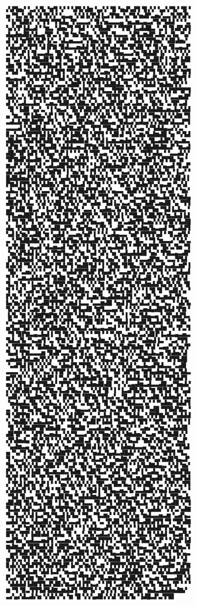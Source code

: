 ▞▟▜▅▞▝▃▞▞▙▝▆▜▝▞▝▝▟▜▞▟▆▝▄▞▞▝▉▝▅▟▚▟▜▝▊▞▞▝▄▞▞▜▞▝█▝▅▝▜▃▚▞▙▝▟▝▛▞▞▝▄▃▄▝▞▟▐▞▛▟▐▃▞▛▇▃▚▞▜▞▅▟▛▃▅▞▃▃▜▞▛▟▚▝▐▞▜▟▉▞▝▞▜▜▝▜▜▟▄▝▛▃▃▃▞▝▊▞▅▃▃▃▄▝▅▃▆▃▄▃▞▜▞▜▟▟▝▝▝▃▚▞▞▛▐▟▃▟▝▝▆▃▝▟▅▞▜▝▜▟▝▝▞▜▙▟▛▝▝▜▜▛▐▃▟▟█▃▝▃▜▝▊▟▛▟▜▟▄▟▅▟▉▞▟▃▄▜▛▃▚▝▇▝▆▞▆▟▃▝▄▜▜▃▜▃▃▃▝▟▜▃▆▟▛▃▙▞▃▜▄▝▚▞▟▝▟▝▆▜▛▞▙▛▐▞▃▝▟▃▅▃▃▞▚▜▅▞▆▝▊▝▟▟▛▝▜▟▞▞▜▜▅▞▝▟▉▟▅▞▞▟▄▟▚▞▛▜▝▟▐▛▇▝▉▟▃▃▅▟▟▝▊▞▟▜▚▟▃▜▃▜▛▟█▝▛▝▊▞▅▝▉▃▄▃▛▃▜▞▃▛▐▝▊▃▃▟▃▝█▞▄▃▝▝▆▜▞▜▞▜▙▝▜▟▅▃▃▞▆▝█▟▟▛▐▞▝▝▞▝▞▞▆▝▃▞▝▟▝▜▙▟▊▜▝▜▝▜▅▝▐▞▙▟▝▞▜▝▃▞▟▟▅▃▆▞▅▞▚▟▊▛▐▝▆▛▐▟▉▟▆▝▉▝▜▞▆▞▜▜▙▟▜▝▚▟▞▜▙▟▛▝▉▟▇▃▄▞▅▝█▜▃▝▟▃▛▜▞▞▝▟▚▞▙▞▜▟▝▝▇▟▄▟▃▟▟▝█▜▝▜▚▟▚▃▙▞▞▃▅▞▜▞▜▞▞▞▄▟▜▞▜▝▉▞▟▟▛▝▇▜▅▃▄▃▆▝▄▜▞▃▙▞▛▜▟▝▄▜▄▜▞▞▙▟▅▟▟▝▟▜▃▃▞▜▅▟▃▟▚▃▆▝▆▛▇▜▝▞▜▟▝▝▟▞▃▃▞▃▜▝▃▃▚▟▇▛▐▝▛▞▜▝▟▟█▟▃▜▃▝▞▝▟▟▟▝▆▟▅▞▛▞▝▝▊▞▝▝▚▜▙▟▉▞▃▟▛▟▉▝▆▝▐▜▞▛▐▜▃▃▜▜▛▃▚▃▅▝▅▃▄▞▟▞▟▜▛▜▛▜▙▟▞▃▚▝▊▟▄▜▃▜▄▟▚▞▆▞▟▜▞▜▃▝▚▝▉▜▜▝▊▝▝▟▉▝▐▞▃▝▐▝▃▃▆▟▛▟▝▞▃▟▃▃▙▞▝▃▅▃▜▟▉▃▞▟▇▃▚▞▄▞▙▟▛▟▛▃▞▃▙▞▃▝█▞▙▝▃▜▛▃▟▝▉▝▐▟▉▝▄▞▃▝▐▝▅▃▞▝█▞▛▟▉▟▛▞▚▞▟▝▊▜▝▞▙▟▛▟▟▟▇▃▅▃▙▞▟▟▄▝▆▃▝▛▐▟▆▃▚▛▐▝▜▝▅▝▉▃▛▞▝▞▟▞▙▝▊▝█▟▛▟▐▟▝▜▅▞▟▝▞▟▇▝▜▃▟▃▙▜▛▟▇▜▚▟▜▝▄▝▞▃▄▜▛▟▆▞▝▟▇▃▄▝▉▟▃▞▄▟▄▞▞▞▆▟▛▟▃▃▛▜▃▃▃▟▝▞▙▟▊▟▃▃▚▝▆▛▇▃▆▜▃▝▛▜▝▜▙▃▛▟▝▞▞▃▄▝▞▜▟▟▄▃▞▞▃▝▊▃▚▃▙▜▛▜▜▟▐▞▛▝▚▛▐▟█▞▜▝▟▜▜▝▝▟▊▟▝▜▝▃▆▞▙▟▆▟█▝▅▝▚▜▟▟█▟▅▝▇▟▜▟▜▟█▝▛▝▟▟▆▟▉▟▝▝▛▟▐▃▆▃▅▟▅▜▟▞▄▝█▃▟▟▛▞▄▃▆▃▚▛▇▝▄▞▅▝▟▜▄▟▉▝▟▟▟▃▅▃▛▛▇▞▜▟▞▞▆▟▐▟▅▝▞▟█▟▇▟▇▃▛▝▆▃▟▟█▞▜▛▐▟▜▝▊▜▄▞▚▛▐▝▝▝▃▜▝▜▛▃▄▝▚▞▞▃▚▞▃▝▜▜▚▟▄▝▝▃▃▟▞▞▜▛▇▟▛▟▄▟▆▝▃▜▅▞▟▜▅▞▟▜▜▝▝▞▙▟▝▃▚▛▇▝▇▞▚▟▇▜▝▟▜▜▙▝▆▝▆▃▛▞▝▟▄▞▟▝▃▟▃▟█▜▟▞▜▜▚▝▐▃▛▟▇▟▅▟▛▞▛▝▜▜▚▞▛▞▄▃▟▝▊▃▛▟▞▃▟▟▐▜▚▃▚▞▆▛▇▝▐▝▅▞▅▝▐▜▝▞▚▝▛▝▚▃▞▝▞▟▝▟▉▞▙▞▙▝▐▃▞▝█▟█▟▅▟▚▜▜▟▃▞▙▝▄▟▞▜▜▝█▝▉▜▟▞▅▝▜▟▛▞▜▝█▞▄▟▟▞▄▞▞▟▊▟▐▛▇▟▐▜▜▞▜▞▟▟▇▞▞▜▃▜▟▃▟▝▛▝▇▝▝▞▝▝▆▜▞▝▇▟▅▜▚▞▄▃▆▝▚▞▟▃▙▃▜▜▟▝▞▞▃▃▜▞▄▛▐▟▞▟█▟▜▜▚▟▞▞▄▃▃▝█▟▛▞▟▝▅▝▐▃▚▟▝▝▆▞▟▃▞▝█▝▄▝▉▜▚▝▝▜▅▜▟▃▚▝▇▟▊▞▜▜▃▞▚▝▇▝▚▃▃▞▜▜▙▃▙▞▛▞▆▟▄▟▉▟▜▝▟▃▝▞▟▝▞▟█▝▅▜▞▞▚▞▚▟▅▝▜▟▐▃▚▃▞▜▄▞▜▟▛▃▅▟▉▝▄▝▜▜▄▛▐▟█▝▉▃▞▝▐▃▞▟▛▟▅▞▙▝▃▃▚▝▄▟▅▃▜▞▜▞▅▞▙▜▛▜▅▝▜▟▐▃▙▃▝▜▜▃▅▟█▛▐▃▛▟▞▝▆▝█▝▛▝▟▜▛▞▚▝▉▜▞▟▐▝▞▜▙▟▝▟█▞▛▞▆▃▙▟▐▟▞▝▜▝▉▞▜▝▄▞▝▜▅▟▟▟▛▝▃▟▚▜▅▃▄▝▉▝▚▞▃▟▆▜▜▃▅▞▞▞▅▜▛▞▙▟█▟▄▝▛▟▄▟█▞▞▃▚▟▉▃▛▜▃▜▅▜▅▃▚▜▚▝▃▟▛▃▆▟▚▟▆▞▙▃▄▟▝▜▃▟▟▜▚▟▐▞▆▞▃▟█▝▆▝▄▟▟▝▃▃▅▞▅▛▐▝▝▞▃▟▄▃▃▝▅▛▐▜▜▜▚▟▝▝▊▃▆▜▞▃▝▞▜▟█▟▇▞▛▝▝▟▛▟▟▜▅▞▙▟▄▟▛▞▙▞▟▜▟▞▃▝█▃▝▝▜▝▆▃▃▞▝▟▞▃▚▞▛▟▊▝▄▃▟▝▟▃▅▃▟▝▆▜▞▝▐▝█▝▃▞▄▃▙▟▜▝▝▜▚▜▟▜▛▝█▞▃▜▅▝▜▝▅▞▟▜▟▟▐▞▃▞▝▛▇▜▄▃▛▝▆▝▚▟▝▟▚▝▅▝▄▟▄▟▟▟▉▝▅▞▝▛▇▃▄▃▟▛▐▞▜▟▆▟▟▝▟▃▜▝▟▃▟▝▅▝▟▝▛▝▆▟▄▝▅▞▚▝▊▟▝▞▃▃▟▛▇▃▝▃▃▜▜▟▊▟▞▟▝▜▞▞▃▜▙▛▐▜▟▞▜▝▅▟▉▜▟▝▐▝▟▜▙▝▉▜▙▃▜▞▛▟▄▟▚▃▟▃▆▛▐▝█▞▝▃▅▞▞▝▝▃▞▝▄▝▚▟▟▜▛▜▟▛▐▜▄▟▜▝▃▃▅▜▞▃▛▃▚▞▜▝▞▝▚▟▄▟▜▝▝▃▆▃▟▟▟▞▜▝▉▟▇▝▅▃▛▟▜▟▞▟▟▝▆▝▃▟▟▃▛▟▃▟▊▝▐▞▅▞▟▜▞▟▜▃▜▝▅▝▐▃▆▃▜▃▜▜▛▞▜▟▄▝▝▞▞▝▇▝▄▞▛▜▝▜▄▜▚▟▆▟▟▜▄▜▞▞▙▝█▜▝▝▟▝▃▟▚▞▅▜▃▞▆▟▛▞▟▟▉▃▝▟█▞▝▛▇▃▙▜▟▝▞▝▐▝█▝▊▝▚▟▊▞▄▝▛▞▙▝▝▟▞▃▅▜▅▜▟▝▜▞▜▝▅▛▐▃▆▞▙▃▟▟▆▟▟▜▝▃▝▟▊▝▅▃▆▟▄▜▚▃▙▞▆▞▟▜▚▜▃▟▉▜▜▜▛▃▆▟▐▃▃▝▃▃▆▟▉▝▅▟▐▜▃▞▟▃▞▟▄▝▚▃▝▝▟▞▙▜▞▃▛▟▝▃▆▞▙▝▜▞▚▞▟▝█▜▄▟▉▝▇▜▃▃▄▞▙▝▝▞▞▃▅▟▄▟█▜▟▟▝▛▇▝▐▞▙▝▇▝▞▟▇▛▇▛▇▞▞▜▛▝▟▟▄▃▚▜▚▝▚▞▃▝▐▝▇▃▜▟▄▃▄▝▄▜▚▟▟▜▃▞▚▃▆▟▟▞▛▞▛▃▅▜▝▟▜▜▃▝▝▟█▝▉▛▐▃▝▜▙▟▐▟▃▟▊▜▄▟▟▝▉▞▝▜▙▝▅▜▄▞▜▟▝▟▚▟▛▟▇▟▆▞▞▝▇▃▛▃▙▃▄▃▅▟▝▝▐▞▝▝▉▞▙▞▄▟▆▝▚▝▛▃▜▝▜▝▉▛▇▃▄▃▙▟▐▝▜▝▉▞▚▝▜▝▝▝▜▝▝▝▚▜▚▃▆▟▞▃▞▟▊▛▐▃▟▃▄▃▅▃▜▟▃▞▙▝▚▃▅▜▝▃▝▛▇▝▟▝▟▝▇▝▇▟▆▃▚▞▝▟▝▃▟▝▚▟▅▟▐▃▝▝▃▞▜▜▚▝▛▜▛▜▚▝█▟▆▟▄▝▇▟▆▃▛▃▙▞▜▟▃▜▜▟▄▜▅▛▇▟▆▝▛▟▝▃▄▞▚▞▅▞▛▜▄▟▝▛▇▃▃▃▆▝▉▟▛▃▃▜▙▝▊▞▃▝▆▃▛▜▄▞▜▝▞▞▃▛▇▃▙▃▅▝▉▟▅▞▟▃▅▟▅▜▟▃▆▞▛▞▞▝▃▟▟▜▝▝▚▜▜▞▝▟▄▃▛▝▇▟▝▃▞▜▅▛▇▞▝▝▟▜▜▟█▝▃▟▜▟▐▜▝▞▞▞▚▃▝▟▅▟▜▞▜▜▙▝▝▞▞▞▝▞▜▞▟▝▄▃▙▃▟▜▟▃▃▝▃▟▊▃▃▃▝▞▞▝▉▞▚▃▚▜▜▛▐▞▄▜▃▝▊▜▅▝▜▝▜▟▝▟▛▜▅▝▇▜▄▟▅▟▞▜▃▜▟▃▆▜▚▜▝▝▟▝▞▟▟▛▐▝▚▞▃▟▉▟▆▟▆▜▞▜▅▝▚▝▐▟▟▟▃▜▟▝▟▟▝▜▜▟▟▜▅▞▄▜▜▃▛▝▛▜▙▟▞▝▛▜▚▝▐▟▚▟▅▟▉▟▉▝▚▝▞▃▄▟▆▃▟▃▃▟▉▃▞▜▅▟▞▞▞▟▛▟▉▞▜▜▃▛▇▃▜▃▟▜▙▃▚▃▝▞▟▝█▝▐▝▐▃▟▜▙▜▅▝▇▝▉▜▟▝▉▝▄▟▚▟▊▞▝▟▄▟▆▞▅▝▉▝▐▛▇▞▜▝█▛▇▞▜▜▃▞▃▝▉▃▟▃▙▞▃▟▇▝▟▟▅▟▚▝▃▝▅▟▄▟▃▜▙▝▞▃▙▃▚▝▞▃▛▝▃▜▄▞▙▝█▝▇▝▜▝█▟▃▃▚▞▝▝▚▟▅▞▜▟▟▜▃▝▟▝▛▜▄▜▅▝▜▃▜▜▞▞▝▜▄▃▃▞▅▜▃▞▚▃▜▛▇▝▟▜▜▝▚▟█▝▜▜▙▛▇▃▝▜▝▟▛▛▇▝▝▝█▟▄▞▚▝▝▟▐▜▛▃▝▃▝▃▙▟▝▜▃▝▜▟▟▃▝▞▛▛▇▞▙▞▚▟▟▟▚▝▆▟█▞▞▃▙▃▙▟▜▝▛▝▜▜▙▝▚▟▊▛▐▟▟▝▜▟▇▃▟▝█▜▝▝▇▜▄▝▝▜▜▝▐▝▉▝▞▟▇▟▛▜▛▟▆▟▊▃▝▜▙▟▇▝▃▃▟▃▅▞▃▜▅▞▞▝▝▃▅▞▚▞▆▃▚▟▟▟█▟▉▜▛▝▃▝▟▜▚▃▅▟▄▝▞▞▜▃▃▞▜▞▞▜▅▞▙▜▝▟▆▟▅▞▚▃▅▝▜▝▇▟▊▞▞▞▛▟▅▟▄▝▛▞▚▜▝▝▞▞▜▞▚▟▊▃▛▝▉▝▛▟▜▃▚▞▙▃▛▝▇▟▚▜▅▜▄▝▚▃▛▝▄▟▆▃▄▝█▞▛▝▛▞▚▝▅▃▛▜▜▟▊▟▐▞▟▝▉▝▐▟▅▟▃▃▄▝▅▞▟▝▄▞▝▜▜▟▅▝▚▞▜▝▉▞▜▃▝▞▟▟▇▜▚▞▙▟▚▝▅▟▃▜▄▟▃▟█▟▞▝▟▞▅▞▅▝▇▜▜▝▜▃▜▝▄▃▞▞▚▟█▝▄▃▞▟█▝▄▟▝▝▇▝▟▃▅▜▝▝▅▟▇▞▃▞▅▞▛▝▄▞▆▟▉▜▄▃▛▜▅▝▅▜▞▞▟▃▞▟█▞▛▝▊▃▛▝█▞▄▝▅▞▙▟▛▃▆▜▝▝▐▞▙▟▇▟▄▃▝▞▟▝▆▞▛▞▚▝▝▟▐▟▊▝█▃▆▃▆▃▜▟▆▝▚▟▉▜▃▞▝▟▟▝▉▞▃▛▐▝▃▟▄▝▚▝▅▟▟▜▙▜▞▛▐▜▞▝▚▝▛▝▇▝▊▃▟▞▝▛▇▝▇▝▇▃▃▜▚▟▅▞▜▃▆▟▛▜▄▟▊▜▄▜▄▟▜▟▞▝▛▟▐▟▜▞▚▛▐▝▝▝▅▞▟▞▟▞▞▞▃▜▛▃▄▜▙▞▙▃▚▜▞▟█▞▝▃▝▞▛▞▃▜▜▞▟▟▅▜▝▞▚▞▅▜▝▝▊▜▃▝▚▝▃▝█▟▐▝▊▜▄▃▅▃▜▞▃▃▙▟▛▞▅▟▐▃▆▞▃▝▝▜▟▝▊▃▄▝█▞▅▟▚▟▊▛▇▝▚▟▟▟▆▟▃▞▛▝█▞▚▃▄▛▐▜▃▞▃▞▟▃▜▜▅▃▙▟▉▟█▝▉▞▅▃▚▟▊▝▐▝▆▝▜▟▜▃▃▝▉▟▞▜▝▟▛▛▇▝▇▃▙▝▛▜▞▜▃▟█▝▞▜▜▃▙▞▟▟▚▃▟▟▝▜▞▜▛▛▇▞▄▜▜▟▝▞▃▟▛▜▞▞▚▟▇▝▄▝▄▟▟▞▝▞▛▃▚▟▇▜▃▜▃▞▞▟▐▃▞▜▞▜▄▟▐▞▙▞▝▜▄▝▜▃▆▞▝▝▟▜▞▞▅▝▆▟▃▃▅▃▆▝▃▟▚▃▄▟▟▝▟▃▝▟▄▟▊▞▅▟▜▞▃▃▟▝▛▝▄▝▃▝▛▟▉▝▟▞▜▜▃▟▉▟▜▜▝▜▝▜▛▟▇▃▝▃▛▝▆▜▞▞▛▞▚▟▊▜▟▟▝▝▐▝▟▟▄▃▟▜▝▞▜▝▞▝▐▟▞▟▟▟▛▜▚▞▆▟▄▝█▜▚▝▛▛▐▟▉▟▟▝▟▟▄▝▊▝▃▝▃▜▞▃▟▃▞▞▜▟▟▜▃▜▟▃▜▝▟▟▟▝▜▃▅▜▞▃▟▜▅▝▄▟▃▃▅▟▜▝▃▃▅▞▄▜▞▟▛▜▟▜▜▜▝▃▛▜▝▃▆▜▙▞▞▃▛▝▝▞▆▛▐▟▆▟▆▃▛▝█▜▙▟▞▟▝▟█▜▅▞▄▝▚▝▜▜▟▝▅▞▄▝▉▜▞▜▄▃▝▜▞▃▟▞▙▜▅▃▜▝▄▟▜▟▛▟▊▞▜▞▛▃▛▝▛▃▅▟▉▜▝▟▟▞▛▜▄▃▅▟▊▛▐▃▛▜▚▝▊▞▜▝▜▞▄▃▅▜▞▃▜▜▝▃▜▞▜▞▞▃▜▟▟▝▟▞▄▜▚▝▝▞▅▟▇▝▐▞▛▃▆▞▃▜▃▞▜▟▟▝▝▟▊▟▞▞▅▜▟▜▜▞▆▟▜▜▟▛▐▞▚▞▆▞▛▃▆▝▐▜▜▜▚▜▜▜▄▞▆▞▜▃▄▟▆▝▚▛▇▝▐▝▟▝█▃▆▝▟▟▐▃▛▝▅▃▄▞▄▝▝▞▆▝▞▟▉▜▃▟▜▟█▟▝▝▚▞▟▞▟▃▟▟█▜▛▃▞▜▛▟▆▝▆▞▃▃▅▝▄▝▄▟▝▜▜▟▛▝▉▃▆▟▃▟▛▟█▞▛▝▚▃▅▝▇▃▃▟█▝▟▝▟▟▟▟▐▟▇▜▜▃▛▟▉▞▆▃▞▟▐▜▚▃▞▝▐▜▝▃▟▜▛▞▆▞▙▞▙▝▇▃▙▝▛▝▝▝▆▝▜▝▉▃▜▜▜▟▜▟▇▃▆▟▟▜▝▜▛▜▞▝▄▜▚▜▝▟▃▝▐▟▊▝▅▟▃▟▟▟▅▟▇▞▃▞▄▞▟▃▟▞▅▝▞▟▞▞▚▝▆▝█▝▞▞▄▟▊▞▞▟▝▟▜▞▙▝▐▟█▃▛▃▜▜▉
